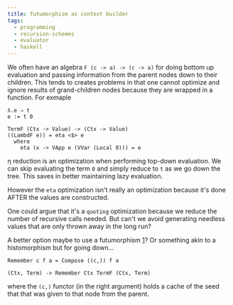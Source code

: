 ```yaml
---
title: futumorphism as context builder
tags:
  - programming
  - recursion-schemes
  - evaluator
  - haskell
---
```


We often have an algebra `F (c -> a) -> (c -> a)` for doing bottom up
evaluation and passing information from the parent nodes down to their
children. This tends to creates problems in that one cannot optimize and ignore
results of grand-children nodes because they are wrapped in a function. For
exmaple

```
λ.e ⇒ t
e := t 0

TermF (Ctx -> Value) -> (Ctx -> Value)
((LambdF e)) = eta <$> e
  where
    eta (x -> VApp e (VVar (Local 0))) = e
```
η reduction is an optimization when performing top-down evaluation. We can skip
evaluating the term `0` and simply reduce to `t` as we go down the tree. This
saves in better maintaining lazy evaluation. 

However the `eta` optimization isn't really an optimization because it's done
AFTER the values are constructed.

One could argue that it's a `quoting` optimization because we reduce the number
of recursive calls needed. But can't we avoid generating needless values that
are only thrown away in the long run?

A better option maybe to use a futumorphism [1]? Or something akin to a
histomorphism but for going down...


  ```
  Remember c f a = Compose ((c,)) f a

  (Ctx, Term) -> Remember Ctx TermF (Ctx, Term)
  ```
where the `(c,)` functor (in the right argument) holds a cache of the seed that
that was given to that node from the parent.

[1]: 2016502.md
